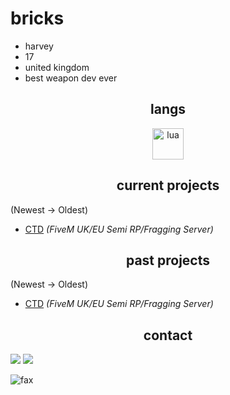 <h1>bricks</h1>

- harvey
- 17
- united kingdom
- best weapon dev ever 

<h2 align="center">langs</h2>

<p align="center">
<img align="center" src="https://upload.wikimedia.org/wikipedia/commons/f/fc/Flag_of_Great_Britain_%28English_version%29.png" alt="lua" height="50" width="50" />
</p>


<h2 align="center">current projects</h2>

(Newest -> Oldest)
- [CTD](https://discord.gg/ctd5m) *(FiveM UK/EU Semi RP/Fragging Server)*

<h2 align="center">past projects</h2>

(Newest -> Oldest)
- [CTD](https://discord.gg/CTD) *(FiveM UK/EU Semi RP/Fragging Server)*
<h2 align="center">contact</h2>

<p><img src="http://github-profile-summary-cards.vercel.app/api/cards/profile-details?username=briks&theme=transparent" />
<img src="https://github-readme-streak-stats.herokuapp.com/?user=brikcs&hide_border=true&card_width=338&theme=transparent" /></p>
<img src="https://komarev.com/ghpvc/?username=brikcs&color=lightgray" alt="fax" width="" height="">
<p align="center">
</p>


 
